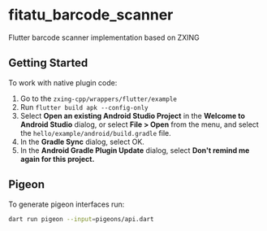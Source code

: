 # fitatu_barcode_scanner

Flutter barcode scanner implementation based on ZXING

## Getting Started

To work with native plugin code:

1. Go to the `zxing-cpp/wrappers/flutter/example`
2. Run `flutter build apk --config-only`
3. Select **Open an existing Android Studio Project** in the **Welcome to Android Studio** dialog, or select **File > Open** from the menu, and select the `hello/example/android/build.gradle` file.
4. In the **Gradle Sync** dialog, select OK.
5. In the **Android Gradle Plugin Update** dialog, select **Don't remind me again for this project.**

## Pigeon

To generate pigeon interfaces run:

```bash
dart run pigeon --input=pigeons/api.dart
```
